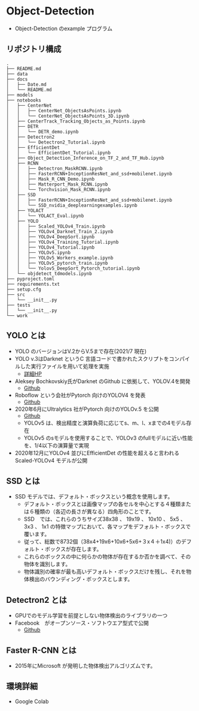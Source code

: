 # Object-Detection

- Object-Detection のexample プログラム

## リポジトリ構成
```
.
├── README.md
├── data
├── docs
│   ├── Date.md
│   └── README.md
├── models
├── notebooks
│   ├── CenterNet
│   │   ├── CenterNet_ObjectsAsPoints.ipynb
│   │   └── CenterNet_ObjectsAsPoints_3D.ipynb
│   ├── CenterTrack_Tracking_Objects_as_Points.ipynb
│   ├── DETR
│   │   └── DETR_demo.ipynb
│   ├── Detectron2
│   │   └── Detectron2_Tutorial.ipynb
│   ├── EfficientDet
│   │   └── EfficientDet_Tutorial.ipynb
│   ├── Object_Detection_Inference_on_TF_2_and_TF_Hub.ipynb
│   ├── RCNN
│   │   ├── Detectron_MaskRCNN.ipynb
│   │   ├── FasterRCNN+InceptionResNet_and_ssd+mobilenet.ipynb
│   │   ├── Mask_R_CNN_Demo.ipynb
│   │   ├── Matterport_Mask_RCNN.ipynb
│   │   └── Torchvision_Mask_RCNN.ipynb
│   ├── SSD
│   │   ├── FasterRCNN+InceptionResNet_and_ssd+mobilenet.ipynb
│   │   └── SSD_nvidia_deeplearningexamples.ipynb
│   ├── YOLACT
│   │   └── YOLACT_Eval.ipynb
│   ├── YOLO
│   │   ├── Scaled_YOLOv4_Train.ipynb
│   │   ├── YOLOv4_Darknet_Train_2.ipynb
│   │   ├── YOLOv4_DeepSort.ipynb
│   │   ├── YOLOv4_Training_Tutorial.ipynb
│   │   ├── YOLOv4_Tutorial.ipynb
│   │   ├── YOLOv5.ipynb
│   │   ├── YOLOv5_Workers_example.ipynb
│   │   ├── YOLOv5_pytorch_train.ipynb
│   │   └── Yolov5_DeepSort_Pytorch_tutorial.ipynb
│   └── objdetect_tdmodels.ipynb
├── pyproject.toml
├── requirements.txt
├── setup.cfg
├── src
│   └── __init__.py
├── tests
│   └── __init__.py
└── work
```

## YOLO とは

- YOLO のバージョンはV.2からV.5まで存在(2021/7 現在)
- YOLO v.3はDarknet というC 言語コードで書かれたスクリプトをコンパイルした実行ファイルを用いて処理を実施
  - [詳細HP](https://pjreddie.com/)
- Aleksey Bochkovskiy氏がDarknet のGithub に依拠して、YOLOV.4を開発
  - [Github](github.com/AlexeyAB/darknet)
- Roboflow という会社がPytorch 向けのYOLOV4 を発表
  - [Github](https://github.com/roboflow-ai/pytorch-YOLOv4)
- 2020年6月にUltralytics 社がPytorch 向けのYOLOv.5 を公開
  - [Github](https://github.com/ultralytics/yolov5)
  - YOLOv5 は、検出精度と演算負荷に応じてs、m、l、xまでの4モデル存在
  - YOLOv5 のsモデルを使用することで、YOLOv3 のfullモデルに近い性能を、1/4以下の演算量で実現
- 2020年12月にYOLOv4 並びにEfficientDet の性能を超えると言われる Scaled-YOLOv4 モデルが公開

## SSD とは

- SSD モデルでは、デフォルト・ボックスという概念を使用します。
  - デフォルト・ボックスとは画像マップの各セルを中心とする４種類または６種類の（各辺の長さが異なる）四角形のことです。
  - SSD　では、これらのうちサイズ38x38 、 19x19 、 10x10 、 5x5 、3x3 、 1x1 の特徴マップにおいて、各マップをデフォルト・ボックスで覆います。
  - 従って、総数で8732個（38x4+19x6+10x6+5x6+３x４＋1x4)）のデフォルト・ボックスが存在します。
  - これらのボックスの中に何らかの物体が存在するか否かを調べて、その物体を識別します。
  - 物体識別の確率が最も高いデフォルト・ボックスだけを残し、それを物体検出のバウンディング・ボックスとします。

## Detectron2 とは

- GPUでのモデル学習を前提としない物体検出のライブラリの一つ
- Facebook　がオープンソース・ソフトウエア型式で公開
  - [Github](https://github.com/facebookresearch/detectron2)

## Faster R-CNN とは

- 2015年にMicrosoft が発明した物体検出アルゴリズムです。

## 環境詳細

- Google Colab
